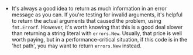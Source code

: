 - It's always a good idea to return as much information in an error message as you can. If you're testing for invalid arguments, it's helpful to return the actual arguments that caused the problem, using `fmt.Errorf`. However, it's worth knowing that this is a good deal slower than returning a string literal with `errors.New`. Usually, that price is well worth paying, but in a performance-critical situation, if this code is in the 'hot path', you may want to return `errors.New` instead.
